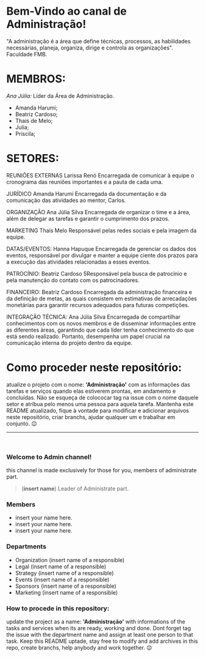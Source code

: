 # Bem-Vindo ao canal de Administração!
"A administração é a área que define técnicas, processos, as habilidades necessárias, planeja, organiza, dirige e controla as organizações". Faculdade FMB.

# MEMBROS:
*Ana Júlia:* Líder da Área de Administração.

- Amanda Harumi;
- Beatriz Cardoso;
- Thais de Melo;
- Julia;
- Priscila;


# SETORES:
REUNIÕES EXTERNAS
Larissa Renó
Encarregada de comunicar à equipe o cronograma das reuniões importantes e a pauta de cada
uma.

JURÍDICO
Amanda Harumi
Encarregada da documentação e da comunicação das atividades ao mentor, Carlos.

ORGANIZAÇÃO
Ana Júlia Silva
Encarregada de organizar o time e a área, além de delegar as tarefas e garantir o cumprimento
dos prazos.

MARKETING
Thaís Melo
Responsável pelas redes sociais e pela imagem da equipe.

DATAS/EVENTOS:
Hanna Hapuque
Encarregada de gerenciar os dados dos eventos, responsável por divulgar e manter a equipe
ciente dos prazos para a execução das atividades relacionadas a esses eventos.

PATROCÍNIO:
Beatriz Cardoso
5Responsável pela busca de patrocínio e pela manutenção do contato com os patrocinadores.

FINANCEIRO:
Beatriz Cardoso
Encarregada da administração financeira e da definição de metas, as quais consistem em
estimativas de arrecadações monetárias para garantir recursos adequados para futuras
competições.

INTEGRAÇÃO TÉCNICA:
Ana Júlia Silva
Encarregada de compartilhar conhecimentos com os novos membros e de disseminar
informações entre as diferentes áreas, garantindo que cada líder tenha conhecimento do que está
sendo realizado. Portanto, desempenha um papel crucial na comunicação interna do projeto
dentro da equipe.


# Como proceder neste repositório:
atualize o projeto com o nome: **'Administração'** com as informações das tarefas e serviços quando elas estiverem prontas, em andamento e concluídas. Não se esqueça de colococar tag na issue com o nome daquele setor e atríbua pelo menos uma pessoa para aquela tarefa. Mantenha este README atualizado, fique à vontade para modificar e adicionar arquivos neste repositório, criar branchs, ajudar qualquer um e trabalhar em conjunto. 😉
<hr>
<br>

### Welcome to Admin channel!
<h10> this channel is made exclusively for those for you, members of administrate part. </h10>
> (**insert name**) Leader of Administrate part.

### Members
- insert your name here.  </h10>
- insert your name here. </h10>
- insert your name here. </h10>

### Departments
- Organization (insert name of a responsible) </h10>
- Legal (insert name of a responsible) </h10>
- Strategy (insert name of a responsible) </h10>
- Events (insert name of a responsible) </h10>
- Sponsors (insert name of a responsible) </h10>
- Marketing (insert name of a responsible) </h10>

### How to procede in this repository:
update the project as a name: **'Administração'** with informations of the tasks and services when its are ready, working and done. Dont forget tag the issue with the department name and assign at least one person to that task. Keep this README uptade, stay free to modify and add archives in this repo, create branchs, help anybody and work together. 😉 </h10>
